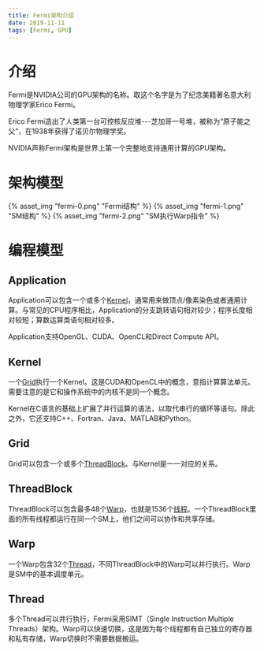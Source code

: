 ```yaml
---
title: Fermi架构介绍
date: 2019-11-11
tags: [Fermi, GPU]
---
```


# 介绍
Fermi是NVIDIA公司的GPU架构的名称。取这个名字是为了纪念美籍著名意大利物理学家Erico Fermi。

Erico Fermi造出了人类第一台可控核反应堆---芝加哥一号堆，被称为“原子能之父”，在1938年获得了诺贝尔物理学奖。

NVIDIA声称Fermi架构是世界上第一个完整地支持通用计算的GPU架构。

# 架构模型
{% asset_img "fermi-0.png" "Fermi结构" %}
{% asset_img "fermi-1.png" "SM结构" %}
{% asset_img "fermi-2.png" "SM执行Warp指令" %}

# 编程模型
## Application
Application可以包含一个或多个[Kernel](#Kernel)，通常用来做顶点/像素染色或者通用计算。与常见的CPU程序相比，Application的分支跳转语句相对较少；程序长度相对较短；算数运算类语句相对较多。

Application支持OpenGL、CUDA、OpenCL和Direct Compute API。

## Kernel
一个[Grid](#Grid)执行一个Kernel。这是CUDA和OpenCL中的概念，意指计算算法单元。需要注意的是它和操作系统中的内核不是同一个概念。

Kernel在C语言的基础上扩展了并行运算的语法，以取代串行的循环等语句。除此之外，它还支持C++、Fortran、Java、MATLAB和Python。

## Grid
Grid可以包含一个或多个[ThreadBlock](#ThreadBlock)。与Kernel是一一对应的关系。

## ThreadBlock
ThreadBlock可以包含最多48个[Warp](#Warp)，也就是1536个[线程](线程)。一个ThreadBlock里面的所有线程都运行在同一个SM上，他们之间可以协作和共享存储。

## Warp
一个Warp包含32个[Thread](#Thread)，不同ThreadBlock中的Warp可以并行执行。Warp是SM中的基本调度单元。

## Thread
多个Thread可以并行执行，Fermi采用SIMT（Single Instruction Multiple Threads）架构。Warp可以快速切换，这是因为每个线程都有自己独立的寄存器和私有存储，Warp切换时不需要数据搬运。
